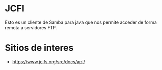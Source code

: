 # JCFI

Esto es un cliente de Samba para java que nos permite acceder de forma remota a servidores FTP.

# Sitios de interes
- https://www.jcifs.org/src/docs/api/